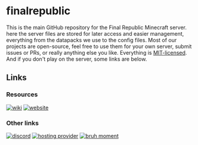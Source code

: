 # finalrepublic
This is the main GitHub repository for the Final Republic Minecraft server. here the server files are stored for later access and easier management, everything from the datapacks we use to the config files.
Most of our projects are open-source, feel free to use them for your own server, submit issues or PRs, or really anything else you like. Everything is [MIT-licensed](LICENSE).
And if you don't play on the server, some links are below.

## Links
### Resources
<a href="https://discord.com/channels/969376256640569474/1104113680083337237"><img src="https://img.shields.io/badge/our-wiki_(discord)-blue" alt="wiki"></a>
<a href="https://girlinpurple.github.io/finalrepublic"><img src="https://img.shields.io/badge/our-website-green" alt="website"></a>
### Other links
<a href="https://discord.gg/MX5fWws7wE"><img src="https://img.shields.io/discord/969376256640569474?label=discord&color=%235865F2" alt="discord"></a>
<a href="https://exaroton.com"><img src="https://img.shields.io/badge/hosting_provider-exaroton-lime" alt="hosting provider"></a>
<a href=""><img src="https://img.shields.io/badge/holy_shit-dj_is_trans-590481" alt="bruh moment"></a>
